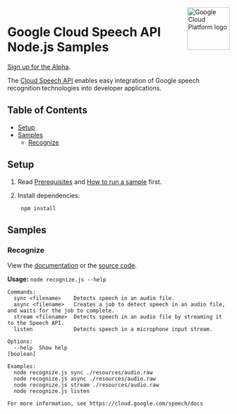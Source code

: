 <img src="https://avatars2.githubusercontent.com/u/2810941?v=3&s=96" alt="Google Cloud Platform logo" title="Google Cloud Platform" align="right" height="96" width="96"/>

# Google Cloud Speech API Node.js Samples

[Sign up for the Alpha][speech_signup].

The [Cloud Speech API][speech_docs] enables easy integration of Google speech
recognition technologies into developer applications.

[speech_signup]: https://services.google.com/fb/forms/speech-api-alpha/
[speech_docs]: https://cloud.google.com/speech/

## Table of Contents

* [Setup](#setup)
* [Samples](#samples)
  * [Recognize](#recognize)

## Setup

1. Read [Prerequisites][prereq] and [How to run a sample][run] first.
1. Install dependencies:

        npm install

[prereq]: ../README.md#prerequisities
[run]: ../README.md#how-to-run-a-sample

## Samples

### Recognize

View the [documentation][recognize_docs] or the [source code][recognize_code].

__Usage:__ `node recognize.js --help`

```
Commands:
  sync <filename>    Detects speech in an audio file.
  async <filename>   Creates a job to detect speech in an audio file, and waits for the job to complete.
  stream <filename>  Detects speech in an audio file by streaming it to the Speech API.
  listen             Detects speech in a microphone input stream.

Options:
  --help  Show help                                                    [boolean]

Examples:
  node recognize.js sync ./resources/audio.raw
  node recognize.js async ./resources/audio.raw
  node recognize.js stream ./resources/audio.raw
  node recognize.js listen

For more information, see https://cloud.google.com/speech/docs
```

[recognize_docs]: https://cloud.google.com/speech/docs
[recognize_code]: recognize.js

